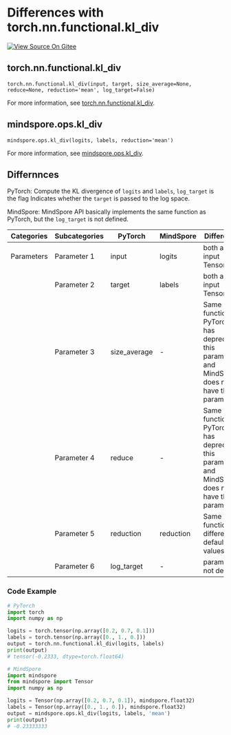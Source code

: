 # Differences with torch.nn.functional.kl_div

[![View Source On Gitee](https://mindspore-website.obs.cn-north-4.myhuaweicloud.com/website-images/r2.3.q1/resource/_static/logo_source_en.svg)](https://gitee.com/mindspore/docs/blob/r2.3.q1/docs/mindspore/source_en/note/api_mapping/pytorch_diff/kl_div.md)

## torch.nn.functional.kl_div

```text
torch.nn.functional.kl_div(input, target, size_average=None, reduce=None, reduction='mean', log_target=False)
```

For more information, see [torch.nn.functional.kl_div](https://pytorch.org/docs/1.8.1/nn.functional.html#torch.nn.functional.kl_div).

## mindspore.ops.kl_div

```text
mindspore.ops.kl_div(logits, labels, reduction='mean')
```

For more information, see [mindspore.ops.kl_div](https://www.mindspore.cn/docs/en/r2.3.0rc1/api_python/ops/mindspore.ops.kl_div.html#mindspore.ops.kl_div).

## Differnnces

PyTorch: Compute the KL divergence of `logits` and `labels`, `log_target` is the flag Indicates whether the `target` is passed to the log space.

MindSpore: MindSpore API basically implements the same function as PyTorch, but the `log_target` is not defined.

| Categories | Subcategories |PyTorch | MindSpore | Difference |
| ---- | ----- | ------- | --------- | ------------- |
| Parameters | Parameter 1 | input | logits  | both are input Tensors         |
|      | Parameter 2 | target | labels | both are input Tensors       |
|      | Parameter 3 | size_average    | -    | Same function. PyTorch has deprecated this parameter, and MindSpore does not have this parameter.      |
|      | Parameter 4 | reduce    | -    | Same function. PyTorch has deprecated this parameter, and MindSpore does not have this parameter.     |
|      | Parameter 5 | reduction | reduction | Same function, different default values. |
|      | Parameter 6| log_target    | -    | parameter not defined    |

### Code Example

```python
# PyTorch
import torch
import numpy as np

logits = torch.tensor(np.array([0.2, 0.7, 0.1]))
labels = torch.tensor(np.array([0., 1., 0.]))
output = torch.nn.functional.kl_div(logits, labels)
print(output)
# tensor(-0.2333, dtype=torch.float64)

# MindSpore
import mindspore
from mindspore import Tensor
import numpy as np

logits = Tensor(np.array([0.2, 0.7, 0.1]), mindspore.float32)
labels = Tensor(np.array([0., 1., 0.]), mindspore.float32)
output = mindspore.ops.kl_div(logits, labels, 'mean')
print(output)
# -0.23333333
```
